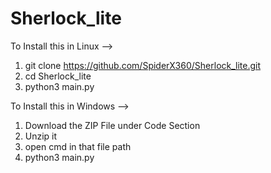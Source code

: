 # Sherlock_lite

To Install this in Linux -->
1. git clone https://github.com/SpiderX360/Sherlock_lite.git
2. cd Sherlock_lite
3. python3 main.py

To Install this in Windows -->
1. Download the ZIP File under Code Section
2. Unzip it
3. open cmd in that file path
4. python3 main.py

